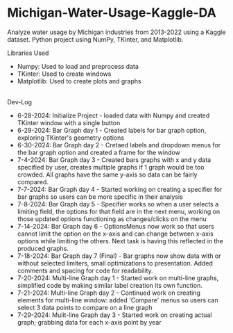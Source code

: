 # Michigan-Water-Usage-Kaggle-DA
Analyze water usage by Michigan industries from 2013-2022 using a Kaggle dataset. Python project using NumPy, TKinter, and Matplotlib.

Libraries Used
<ul>
    <li>Numpy: Used to load and preprocess data</li>
    <li>TKinter: Used to create windows</li>
    <li>Matplotlib: Used to create plots and graphs</li>
</ul>
<br>
Dev-Log
<ul>
    <li>6-28-2024: Initialize Project - loaded data with Numpy and created TKinter window with a single button</li>
    <li>6-29-2024: Bar Graph day 1 - Created labels for bar graph option, exploring TKinter's geometry options</li>
    <li>6-30-2024: Bar Graph day 2 - Cretaed labels and dropdown menus for the bar graph option and created a frame for the window</li>
    <li>7-4-2024: Bar Graph day 3 - Created bars graphs with x and y data specified by user, creates multiple graphs if 1 graph would be too crowded. All graphs have the same y-axis so data can be fairly compared.</li>
    <li>7-7-2024: Bar Graph day 4 - Started working on creating a specifier for bar graphs so users can be more specific in their analysis</li>
    <li>7-8-2024: Bar Graph day 5 - Specifier works so when a user selects a limiting field, the options for that field are in the next menu, working on those updated options functioning as changes/clicks on the menu</li>
    <li>7-14-2024: Bar Graph day 6 - OptionsMenus now work so that users cannot limit the option on the x-axis and can change between x-axis options while limiting the others. Next task is having this reflected in the produced graphs.</li>
    <li>7-18-2024: Bar Graph day 7 (Final) - Bar graphs now show data with or without selected limiters, small optimizations to presentation. Added comments and spacing for code for readability.</li>
    <li>7-20-2024: Multi-line Graph day 1 - Started work on multi-line graphs, simplified code by making similar label creation its own function.</li>
    <li>7-21-2024: Multi-line Graph day 2 - Continued work on creating elements for multi-line window: added 'Compare' menus so users can select 3 data points to compare on a line graph</li>
    <li>7-29-2024: Mulit-line Graph day 3 - Started work on creating actual graph; grabbing data for each x-axis point by year</li>
</ul>
